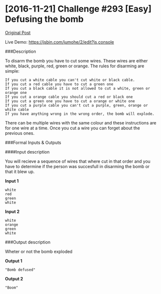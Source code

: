# [2016-11-21] Challenge #293 [Easy] Defusing the bomb
[Original Post](https://www.reddit.com/r/dailyprogrammer/comments/5e4mde/20161121_challenge_293_easy_defusing_the_bomb/)

Live Demo: https://jsbin.com/jumohe/2/edit?js,console

###Description

To disarm the bomb you have to cut some wires. These wires are either white, black, purple, red, green or orange.
The rules for disarming are simple:

```
If you cut a white cable you can't cut white or black cable.
If you cut a red cable you have to cut a green one
If you cut a black cable it is not allowed to cut a white, green or orange one
If you cut a orange cable you should cut a red or black one
If you cut a green one you have to cut a orange or white one
If you cut a purple cable you can't cut a purple, green, orange or white cable
If you have anything wrong in the wrong order, the bomb will explode.
```

There can be multiple wires with the same colour and these instructions are for one wire at a time. Once you cut a wire you can forget about the previous ones.

###Formal Inputs & Outputs

####Input description

You will recieve a sequence of wires that where cut in that order and you have to determine if the person was succesfull in disarming the bomb or that it blew up.

**Input 1**

```
white
red
green
white
```

**Input 2**

```
white
orange
green
white
```

###Output description

Wheter or not the bomb exploded

**Output 1**

```
"Bomb defused"
```

**Output 2**

```
"Boom"
```
